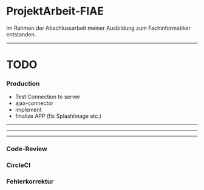 # ProjektArbeit-FIAE
Im Rahmen der Abschlussarbeit meiner Ausbildung zum Fachinformatiker entstanden.

---


# TODO

### Production
* Test Connection to server
* ajax-connector
* implement
* finalize APP (fix SplashImage etc.)
---
---
---

### Code-Review
### CircleCI
### Fehlerkorrektur
